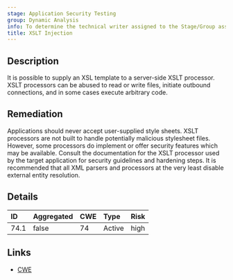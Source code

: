 ```yaml
---
stage: Application Security Testing
group: Dynamic Analysis
info: To determine the technical writer assigned to the Stage/Group associated with this page, see https://handbook.gitlab.com/handbook/product/ux/technical-writing/#assignments
title: XSLT Injection
---
```


## Description

It is possible to supply an XSL template to a server-side XSLT processor. XSLT processors can
be abused to read or write files, initiate outbound connections, and in some cases execute
arbitrary code.

## Remediation

Applications should never accept user-supplied style sheets. XSLT processors are not built to
handle potentially malicious stylesheet files. However, some processors do implement or offer
security features which may be available. Consult the documentation for the XSLT processor
used by the target application for security guidelines and hardening steps. It is recommended
that all XML parsers and processors at the very least disable external entity resolution.

## Details

| ID | Aggregated | CWE | Type | Risk |
|:---|:-----------|:----|:-----|:-----|
| 74.1 | false | 74 | Active | high |

## Links

- [CWE](https://cwe.mitre.org/data/definitions/74.html)
